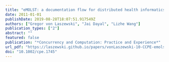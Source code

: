 ```yaml
---
title: "eMOLST: a documentation flow for distributed health informatics"
date: 2011-01-01
publishDate: 2019-08-28T18:07:51.917549Z
authors: ["Gregor von Laszewski", "Jai Dayal", "Lizhe Wang"]
publication_types: ["2"]
abstract: ""
featured: false
publication: "*Concurrency and Computation: Practice and Experience*"
url_pdf: "https://laszewski.github.io/papers/vonLaszewski-10-CCPE-emolst.pdf"
doi: "10.1002/cpe.1745"
---
```


